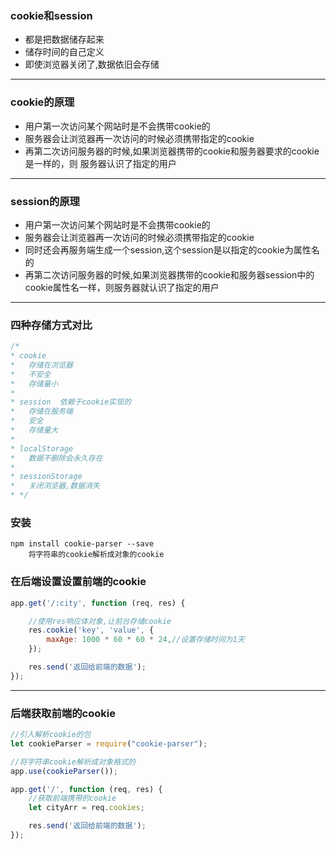 ### cookie和session

+ 都是把数据储存起来
+ 储存时间的自己定义
+ 即使浏览器关闭了,数据依旧会存储

------

### cookie的原理

+ 用户第一次访问某个网站时是不会携带cookie的
+ 服务器会让浏览器再一次访问的时候必须携带指定的cookie
+ 再第二次访问服务器的时候,如果浏览器携带的cookie和服务器要求的cookie是一样的，则 服务器认识了指定的用户

------

### session的原理

+ 用户第一次访问某个网站时是不会携带cookie的
+ 服务器会让浏览器再一次访问的时候必须携带指定的cookie
+ 同时还会再服务端生成一个session,这个session是以指定的cookie为属性名的
+ 再第二次访问服务器的时候,如果浏览器携带的cookie和服务器session中的cookie属性名一样，则服务器就认识了指定的用户

------



### 四种存储方式对比

```js
/*
* cookie
*   存储在浏览器
*   不安全
*   存储量小
*
* session  依赖于cookie实现的
*   存储在服务端
*   安全
*   存储量大
*
* localStorage
*   数据不删除会永久存在
*
* sessionStorage
*   关闭浏览器,数据消失
* */
```



### 安装

```
npm install cookie-parser --save
	将字符串的cookie解析成对象的cookie
```



### 在后端设置设置前端的cookie

```js
app.get('/:city', function (req, res) {

    //使用res响应体对象,让前台存储cookie
    res.cookie('key', 'value', {
        maxAge: 1000 * 60 * 60 * 24,//设置存储时间为1天
    });

    res.send('返回给前端的数据');
});
```

------



### 后端获取前端的cookie

```js
//引入解析cookie的包
let cookieParser = require("cookie-parser");

//将字符串cookie解析成对象格式的
app.use(cookieParser());

app.get('/', function (req, res) {
    //获取前端携带的cookie
    let cityArr = req.cookies;

    res.send('返回给前端的数据');
});
```

